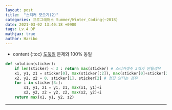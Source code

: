 ```yaml
---
layout: post
title:  "스티커 모으기(2)"
categories: 프로그래머스 Summer/Winter_Coding(~2018)
date: 2021-03-02 13:40:18 +0900
tags: Lv.4 DP
mathjax: true
author: Haribo
---
```


* content
{:toc}
[도둑질](https://gkalstn000.github.io/2021/02/25/%EB%8F%84%EB%91%91%EC%A7%88/) 문제와 100% 동일

```python
def solution(sticker):
    if len(sticker) < 3 : return max(sticker) # 스티커갯수 3개가 안될경우
    x1, y1, z1 = sticker[0], max(sticker[:2]), max(sticker[0]+sticker[2], sticker[1]) #첫집 터는 경우
    x2, y2, z2 = 0, sticker[1], sticker[2] # 첫집 안터는 경우
    for i in sticker[3:]:
        x1, y1, z1 = y1, z1, max(x1, y1)+i
        x2, y2, z2 = y2, z2, max(x2, y2)+i
    return max(x1, y1, y2, z2)
```

---
